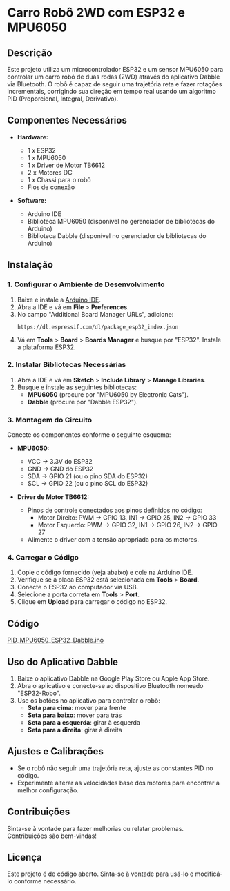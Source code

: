 
# Carro Robô 2WD com ESP32 e MPU6050

## Descrição

Este projeto utiliza um microcontrolador ESP32 e um sensor MPU6050 para controlar um carro robô de duas rodas (2WD) através do aplicativo Dabble via Bluetooth. O robô é capaz de seguir uma trajetória reta e fazer rotações incrementais, corrigindo sua direção em tempo real usando um algoritmo PID (Proporcional, Integral, Derivativo).

## Componentes Necessários

- **Hardware:**
  - 1 x ESP32
  - 1 x MPU6050
  - 1 x Driver de Motor TB6612
  - 2 x Motores DC
  - 1 x Chassi para o robô
  - Fios de conexão

- **Software:**
  - Arduino IDE
  - Biblioteca MPU6050 (disponível no gerenciador de bibliotecas do Arduino)
  - Biblioteca Dabble (disponível no gerenciador de bibliotecas do Arduino)

## Instalação

### 1. Configurar o Ambiente de Desenvolvimento

1. Baixe e instale a [Arduino IDE](https://www.arduino.cc/en/software).
2. Abra a IDE e vá em **File** > **Preferences**.
3. No campo "Additional Board Manager URLs", adicione: 
   ```
   https://dl.espressif.com/dl/package_esp32_index.json
   ```
4. Vá em **Tools** > **Board** > **Boards Manager** e busque por "ESP32". Instale a plataforma ESP32.

### 2. Instalar Bibliotecas Necessárias

1. Abra a IDE e vá em **Sketch** > **Include Library** > **Manage Libraries**.
2. Busque e instale as seguintes bibliotecas:
   - **MPU6050** (procure por "MPU6050 by Electronic Cats").
   - **Dabble** (procure por "Dabble ESP32").

### 3. Montagem do Circuito

Conecte os componentes conforme o seguinte esquema:

- **MPU6050:**
  - VCC -> 3.3V do ESP32
  - GND -> GND do ESP32
  - SDA -> GPIO 21 (ou o pino SDA do ESP32)
  - SCL -> GPIO 22 (ou o pino SCL do ESP32)

- **Driver de Motor TB6612:**
  - Pinos de controle conectados aos pinos definidos no código:
    - Motor Direito: PWM -> GPIO 13, IN1 -> GPIO 25, IN2 -> GPIO 33
    - Motor Esquerdo: PWM -> GPIO 32, IN1 -> GPIO 26, IN2 -> GPIO 27
  - Alimente o driver com a tensão apropriada para os motores.

### 4. Carregar o Código

1. Copie o código fornecido (veja abaixo) e cole na Arduino IDE.
2. Verifique se a placa ESP32 está selecionada em **Tools** > **Board**.
3. Conecte o ESP32 ao computador via USB.
4. Selecione a porta correta em **Tools** > **Port**.
5. Clique em **Upload** para carregar o código no ESP32.

## Código

[PID_MPU6050_ESP32_Dabble.ino](https://github.com/UniRobotica/Cursos/blob/main/Robotica/PID_MPU6050_ESP32_Dabble/PID_MPU6050_ESP32_Dabble.ino)

## Uso do Aplicativo Dabble

1. Baixe o aplicativo Dabble na Google Play Store ou Apple App Store.
2. Abra o aplicativo e conecte-se ao dispositivo Bluetooth nomeado "ESP32-Robo".
3. Use os botões no aplicativo para controlar o robô:
   - **Seta para cima**: mover para frente
   - **Seta para baixo**: mover para trás
   - **Seta para a esquerda**: girar à esquerda
   - **Seta para a direita**: girar à direita

## Ajustes e Calibrações

- Se o robô não seguir uma trajetória reta, ajuste as constantes PID no código.
- Experimente alterar as velocidades base dos motores para encontrar a melhor configuração.

## Contribuições

Sinta-se à vontade para fazer melhorias ou relatar problemas. Contribuições são bem-vindas!

## Licença

Este projeto é de código aberto. Sinta-se à vontade para usá-lo e modificá-lo conforme necessário.

